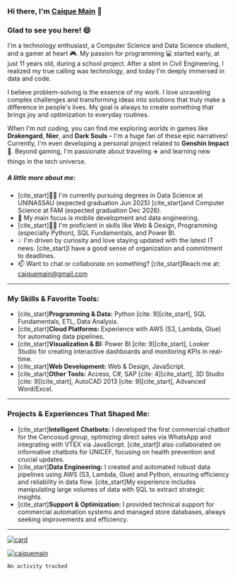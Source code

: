 ### Hi there, I'm [Caique Main](https://github.com/caiquemain) 👋

### Glad to see you here! 😄

I'm a technology enthusiast, a Computer Science and Data Science student, and a gamer at heart 🎮. My passion for programming 💻 started early, at just 11 years old, during a school project. After a stint in Civil Engineering, I realized my true calling was technology, and today I'm deeply immersed in data and code.

I believe problem-solving is the essence of my work. I love unraveling complex challenges and transforming ideas into solutions that truly make a difference in people's lives. My goal is always to create something that brings joy and optimization to everyday routines.

When I'm not coding, you can find me exploring worlds in games like **Drakengard**, **Nier**, and **Dark Souls** – I'm a huge fan of these epic narratives! Currently, I'm even developing a personal project related to **Genshin Impact** 🌟. Beyond gaming, I'm passionate about traveling ✈️ and learning new things in the tech universe.

##### **A little more about me:**

* [cite_start]:man_student: I'm currently pursuing degrees in Data Science at UNINASSAU (expected graduation Jun 2025)  [cite_start]and Computer Science at FAM (expected graduation Dec 2026).
* :black_heart: My main focus is mobile development and data engineering.
* [cite_start]:man_technologist: I'm proficient in skills like Web & Design, Programming (especially Python), SQL Fundamentals, and Power BI.
* :bulb: I'm driven by curiosity and love staying updated with the latest IT news. [cite_start]I have a good sense of organization and commitment to deadlines.
* 📫 Want to chat or collaborate on something? [cite_start]Reach me at: caiquemain@gmail.com 

---

### **My Skills & Favorite Tools:**

* [cite_start]**Programming & Data:** Python [cite: 9][cite_start], SQL Fundamentals, ETL, Data Analysis.
* [cite_start]**Cloud Platforms:** Experience with AWS (S3, Lambda, Glue) for automating data pipelines.
* [cite_start]**Visualization & BI:** Power BI [cite: 9][cite_start], Looker Studio for creating interactive dashboards and monitoring KPIs in real-time.
* [cite_start]**Web Development:** Web & Design, JavaScript.
* [cite_start]**Other Tools:** Access, C#, SAP [cite: 4][cite_start], 3D Studio [cite: 9][cite_start], AutoCAD 2013 [cite: 9][cite_start], Advanced Word/Excel.

---

### **Projects & Experiences That Shaped Me:**

* [cite_start]**Intelligent Chatbots:** I developed the first commercial chatbot for the Cencosud group, optimizing direct sales via WhatsApp and integrating with VTEX via JavaScript. [cite_start]I also collaborated on informative chatbots for UNICEF, focusing on health prevention and crucial updates.
* [cite_start]**Data Engineering:** I created and automated robust data pipelines using AWS (S3, Lambda, Glue) and Python, ensuring efficiency and reliability in data flow. [cite_start]My experience includes manipulating large volumes of data with SQL to extract strategic insights.
* [cite_start]**Support & Optimization:** I provided technical support for commercial automation systems and managed store databases, always seeking improvements and efficiency.

---

[![card](https://github-readme-stats.vercel.app/api?username=caiquemain&theme=highcontrast)](https://github.com/caiquemain/)

[![caiquemain](https://github-readme-stats.vercel.app/api/top-langs/?username=caiquemain&hide=html&layout=compact=true&theme=highcontrast)](https://github.com/caiquemain/)

```text
No activity tracked
